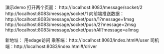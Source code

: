 演示demo
打开两个页面：
http://localhost:8083/message/socket/2
http://localhost:8083/message/socket/1
向前端推送数据：
http://localhost:8083/message/socket/push/1?message=1msg
http://localhost:8083/message/socket/push/2?message=2msg
http://localhost:8083/message/socket/pushAll?message=allmsg

新地址：
用edage访问
乘客端：http://localhost:8083/index.html#/user
司机端：http://localhost:8083/index.html#/driver